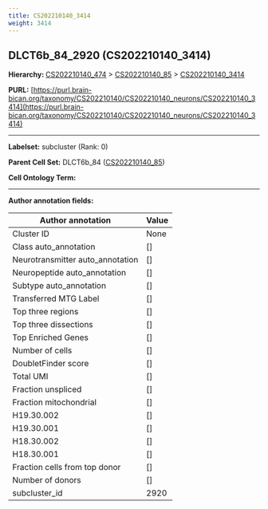 ```yaml
---
title: CS202210140_3414
weight: 3414
---
```

## DLCT6b_84_2920 (CS202210140_3414)
<b>Hierarchy: </b>
[CS202210140_474](../CS202210140_474) >
[CS202210140_85](../CS202210140_85) >
[CS202210140_3414](../CS202210140_3414)

**PURL:** [https://purl.brain-bican.org/taxonomy/CS202210140/CS202210140_neurons/CS202210140_3414](https://purl.brain-bican.org/taxonomy/CS202210140/CS202210140_neurons/CS202210140_3414)

---


**Labelset:** subcluster (Rank: 0)

**Parent Cell Set:** DLCT6b_84 ([CS202210140_85](../CS202210140_85))



**Cell Ontology Term:** 

[MARKER GENES.]: #


---

[TRANSFERRED ANNOTATIONS.]: #


[AUTHOR ANNOTATION FIELDS.]: #


**Author annotation fields:**

| Author annotation | Value |
|-------------------|-------|
|Cluster ID|None|
|Class auto_annotation|[]|
|Neurotransmitter auto_annotation|[]|
|Neuropeptide auto_annotation|[]|
|Subtype auto_annotation|[]|
|Transferred MTG Label|[]|
|Top three regions|[]|
|Top three dissections|[]|
|Top Enriched Genes|[]|
|Number of cells|[]|
|DoubletFinder score|[]|
|Total UMI|[]|
|Fraction unspliced|[]|
|Fraction mitochondrial|[]|
|H19.30.002|[]|
|H19.30.001|[]|
|H18.30.002|[]|
|H18.30.001|[]|
|Fraction cells from top donor|[]|
|Number of donors|[]|
|subcluster_id|2920|
